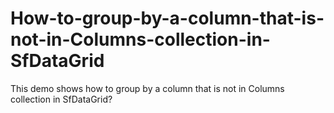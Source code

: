# How-to-group-by-a-column-that-is-not-in-Columns-collection-in-SfDataGrid
This demo shows how to group by a column that is not in Columns collection in SfDataGrid?
